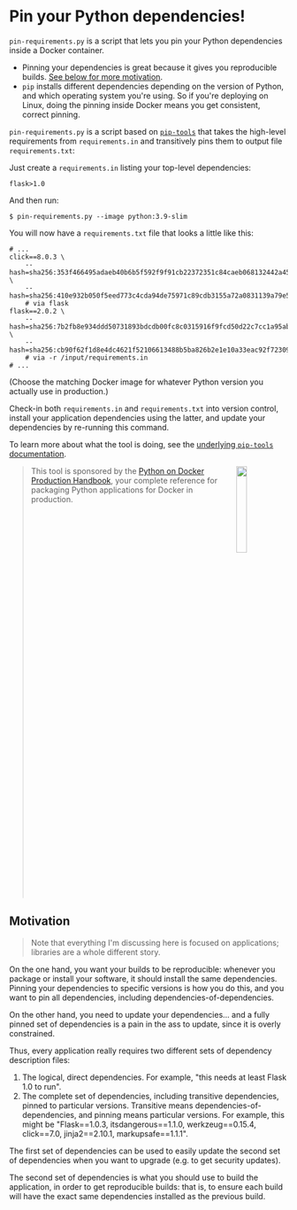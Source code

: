 # Pin your Python dependencies!

`pin-requirements.py` is a script that lets you pin your Python dependencies inside a Docker container.

* Pinning your dependencies is great because it gives you reproducible builds.
  [See below for more motivation](#motivation).
* `pip` installs different dependencies depending on the version of Python, and which operating system you're using.
  So if you're deploying on Linux, doing the pinning inside Docker means you get consistent, correct pinning.

`pin-requirements.py` is a script based on [`pip-tools`](https://github.com/jazzband/pip-tools) that takes the
high-level requirements from `requirements.in` and transitively pins them to
output file `requirements.txt`:

Just create a `requirements.in` listing your top-level dependencies:

```
flask>1.0
```

And then run:

```shell
$ pin-requirements.py --image python:3.9-slim
```

You will now have a `requirements.txt` file that looks a little like this:

```
# ...
click==8.0.3 \
    --hash=sha256:353f466495adaeb40b6b5f592f9f91cb22372351c84caeb068132442a4518ef3 \
    --hash=sha256:410e932b050f5eed773c4cda94de75971c89cdb3155a72a0831139a79e5ecb5b
    # via flask
flask==2.0.2 \
    --hash=sha256:7b2fb8e934ddd50731893bdcdb00fc8c0315916f9fcd50d22c7cc1a95ab634e2 \
    --hash=sha256:cb90f62f1d8e4dc4621f52106613488b5ba826b2e1e10a33eac92f723093ab6a
    # via -r /input/requirements.in
# ...
```

(Choose the matching Docker image for whatever Python version you actually use in production.)

Check-in both `requirements.in` and `requirements.txt` into version control, install your application dependencies using the latter, and update your dependencies by re-running this command.

To learn more about what the tool is doing, see the [underlying `pip-tools` documentation](https://github.com/jazzband/pip-tools/).

> <a href="https://pythonspeed.com/products/productionhandbook/"><img src="https://pythonspeed.com/products/productionhandbook/cover.png" align="right" width="20%"></a> This tool is sponsored by the [Python on Docker Production Handbook](https://pythonspeed.com/products/productionhandbook/), your complete reference for packaging Python applications for Docker in production.
> <br clear="right">

## Motivation

> Note that everything I'm discussing here is focused on applications; libraries are a whole different story.

On the one hand, you want your builds to be reproducible: whenever you package or install your software, it should install the same dependencies.
Pinning your dependencies to specific versions is how you do this, and you want to pin all dependencies, including dependencies-of-dependencies.

On the other hand, you need to update your dependencies... and a fully pinned set of dependencies is a pain in the ass to update, since it is overly constrained.

Thus, every application really requires two different sets of dependency description files:

1. The logical, direct dependencies. For example, "this needs at
   least Flask 1.0 to run".
2. The complete set of dependencies, including transitive dependencies, pinned
   to particular versions. Transitive means dependencies-of-dependencies, and
   pinning means particular versions. For example, this might be "Flask==1.0.3,
   itsdangerous==1.1.0, werkzeug==0.15.4, click==7.0, jinja2==2.10.1,
   markupsafe==1.1.1".

The first set of dependencies can be used to easily update the second set of
dependencies when you want to upgrade (e.g. to get security updates).

The second set of dependencies is what you should use to build the application,
in order to get reproducible builds: that is, to ensure each build will have the
exact same dependencies installed as the previous build.
